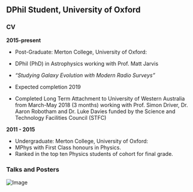 ## DPhil Student, University of Oxford 

### CV
**2015-present**  
- Post-Graduate: Merton College, University of Oxford:
- DPhil (PhD) in Astrophysics working with Prof. Matt Jarvis 
- _“Studying Galaxy Evolution with Modern Radio Surveys”_
- Expected completion 2019

- Completed Long Term Attachment to University of Western Australia from March-May 2018 (3 months) 
working with Prof. Simon Driver, Dr. Aaron Robotham and Dr. Luke Davies funded by the Science and Technology 
Facilities Council (STFC)

**2011 - 2015**
- Undergraduate: Merton College, University of Oxford:
- MPhys with First Class honours in Physics.
- Ranked in the top ten Physics students of cohort for final grade.

### Talks and Posters

![Image](Stars.jpg)
